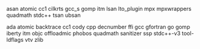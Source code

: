 asan
atomic
cc1
cilkrts
gcc_s
gomp
itm
lsan
lto_plugin
mpx
mpxwrappers
quadmath
stdc++
tsan
ubsan

ada
atomic
backtrace
cc1
cody
cpp
decnumber
ffi
gcc
gfortran
go
gomp
iberty
itm
objc
offloadmic
phobos
quadmath
sanitizer
ssp
stdc++-v3
tool-ldflags
vtv 
zlib